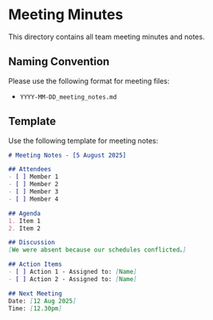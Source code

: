 # Meeting Minutes

This directory contains all team meeting minutes and notes.

## Naming Convention
Please use the following format for meeting files:
- `YYYY-MM-DD_meeting_notes.md`

## Template
Use the following template for meeting notes:

```markdown
# Meeting Notes - [5 August 2025]

## Attendees
- [ ] Member 1
- [ ] Member 2
- [ ] Member 3
- [ ] Member 4

## Agenda
1. Item 1
2. Item 2

## Discussion
[We were absent because our schedules conflicted。]

## Action Items
- [ ] Action 1 - Assigned to: [Name]
- [ ] Action 2 - Assigned to: [Name]

## Next Meeting
Date: [12 Aug 2025]
Time: [12.30pm]
